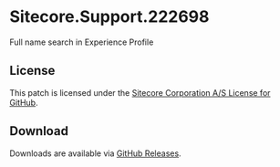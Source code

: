 # Sitecore.Support.222698
Full name search in Experience Profile

## License  
This patch is licensed under the [Sitecore Corporation A/S License for GitHub](https://github.com/sitecoresupport/Sitecore.Support.222698/blob/master/LICENSE).  

## Download  
Downloads are available via [GitHub Releases](https://github.com/sitecoresupport/Sitecore.Support.222698/releases).  
